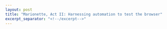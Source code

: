 ```yaml
---
layout: post
title: "Marionette, Act II: Harnessing automation to test the browser"
excerpt_separator: "<!--/excerpt-->"
---
```


